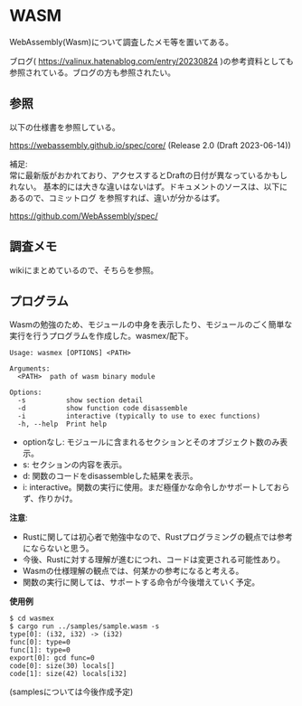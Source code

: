 # WASM
WebAssembly(Wasm)について調査したメモ等を置いてある。

ブログ( https://valinux.hatenablog.com/entry/20230824 )の参考資料としても参照されている。ブログの方も参照されたい。

## 参照

以下の仕様書を参照している。

https://webassembly.github.io/spec/core/ (Release 2.0 (Draft 2023-06-14))

補足:   
常に最新版がおかれており、アクセスするとDraftの日付が異なっているかもしれない。
基本的には大きな違いはないはず。ドキュメントのソースは、以下にあるので、コミットログ
を参照すれば、違いが分かるはず。

https://github.com/WebAssembly/spec/

## 調査メモ

wikiにまとめているので、そちらを参照。

## プログラム

Wasmの勉強のため、モジュールの中身を表示したり、モジュールのごく簡単な実行を行うプログラムを作成した。wasmex/配下。

```
Usage: wasmex [OPTIONS] <PATH>

Arguments:
  <PATH>  path of wasm binary module

Options:
  -s          show section detail
  -d          show function code disassemble
  -i          interactive (typically to use to exec functions)
  -h, --help  Print help
```

- optionなし: モジュールに含まれるセクションとそのオブジェクト数のみ表示。
- s: セクションの内容を表示。
- d: 関数のコードをdisassembleした結果を表示。
- i: interactive。関数の実行に使用。まだ極僅かな命令しかサポートしておらず、作りかけ。

**注意**: 
- Rustに関しては初心者で勉強中なので、Rustプログラミングの観点では参考にならないと思う。
- 今後、Rustに対する理解が進むにつれ、コードは変更される可能性あり。
- Wasmの仕様理解の観点では、何某かの参考になると考える。
- 関数の実行に関しては、サポートする命令が今後増えていく予定。

**使用例**　　
```
$ cd wasmex
$ cargo run ../samples/sample.wasm -s
type[0]: (i32, i32) -> (i32)
func[0]: type=0
func[1]: type=0
export[0]: gcd func=0
code[0]: size(30) locals[]
code[1]: size(42) locals[i32]
```
(samplesについては今後作成予定)
